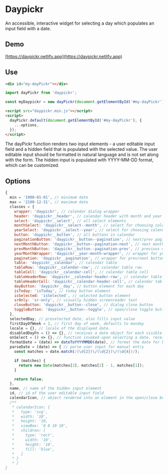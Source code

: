 # Daypickr

An accessible, interactive widget for selecting a day which populates an input field with a date.

## Demo

[https://daypickr.netlify.app](https://daypickr.netlify.app)

## Use

```html
<div id="my-dayPickr"></div>
```

```javascript
import dayPickr from 'daypickr';

const myDaypickr = new dayPickr(document.getElementById('#my-dayPickr'), { ...options });
```

```html
<script src="daypickr.min.js"></script>
<script>
  dayPickr.default(document.getElementById('#my-dayPickr'), {
    ...options,
  });
</script>
```

The dayPickr function renders two input elements - a user editable input field and a hidden field that is populated with the selected value. The user editable input should be formatted in natural language and is not set along with the form. The hidden input is populated with YYYY-MM-DD format, which can be customized.

## Options

```javascript
{
  min = '1900-01-01', // minimum date
  max = '2100-12-31', // maximum date
  classes = {
    wrapper: 'daypickr', // calendar dialog wrapper
    header: 'daypickr__header', // calendar header with month and year navigation
    select: 'daypickr__select', // all select elements
    monthSelect: 'daypickr__select--month', // select for choosing calendar month
    yearSelect: 'daypickr__select--year', // select for choosing calendar year
    button: 'daypickr__button', // all buttons in calendar
    paginationButton: 'daypickr__button--pagination', // next/prev pagination buttons
    nextMonthButton: 'daypickr__button--pagination-next', // next month pagination button
    prevMonthButton: 'daypickr__button--pagination-prev', // previous month pagination button
    yearMonthWrapper: 'daypickr__year-month-wrapper', // wrapper for year and month selects
    pagination: 'daypickr__pagination', // wrapper for prev/next buttons
    table: 'daypickr__calendar', // calendar table
    tableRow: 'daypickr__calendar-row', // calendar table row
    tableCell: 'daypickr__calendar-cell', // calendar table cell
    tableHeaderRow: 'daypickr__calendar-header-row', // calendar table header row with weekdays
    tableHeaderCell: 'daypickr__calendar-header-cell', // calendar table header cell with weekdays
    dayButton: 'daypickr__day', // button element for each day
    isToday: 'isToday', // today button element
    isSelected: 'isSelected', // selected button element
    srOnly: 'sr-only', // visually hidden screenreader text
    closeButton: 'daypickr__button--close', // dialog close button
    toggleButton: 'daypickr__button--toggle', // open/close toggle button
  },
  selectedDay, // preselected date, also fills input value
  firstDayOfWeek = 1, // first day of week, defaults to monday
  locale = {}, // locale of the displayed date.
  disabledDayFn = () => {}, // receives a date object for each visible date. disable any date by returning true.
  onSelect = () => {}, // function invoked upon selecting a date. receives the selected date object as argument.
  formatDate = (date) => dateToYYYYMMDD(date), // format the date for hidden input element
  parseDate = (date) => { // parse user input for manual entry
    const matches = date.match(/(\d{2})\/(\d{2})\/(\d{4})/);

    if (matches) {
      return new Date(matches[3], matches[2] - 1, matches[1]);
    }

    return false;
  },
  name, // name of the hidden input element
  id, // id of the user editable input field
  calendarIcon, // object rendered into an element in the open/close button using createElement. When present, the button text is wrapped in a span with srOnly className.
  /**
   * calendarIcon: {
   *   type: 'svg',
   *   width: '10',
   *   height: '10,
   *   viewBox: '0 0 10 10',
   *   children: [
   *     type: 'rect',
   *     width: '10',
   *     height: '10',
   *     fill: 'blue',
   *   ]
   * }
   * /
}
```
